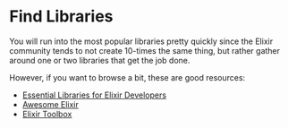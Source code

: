 # Find Libraries

You will run into the most popular libraries pretty quickly since the Elixir community tends to not create 10-times the same thing, but rather gather around one or two libraries that get the job done.

However, if you want to browse a bit, these are good resources:

* [Essential Libraries for Elixir Developers](https://brittonbroderick.com/2022/12/02/essential-libraries-for-elixir-developers/)
* [Awesome Elixir](https://github.com/h4cc/awesome-elixir)
* [Elixir Toolbox](https://elixirtoolbox.dev/)
